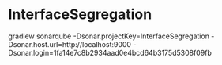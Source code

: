 # InterfaceSegregation






gradlew sonarqube 
  -Dsonar.projectKey=InterfaceSegregation 
  -Dsonar.host.url=http://localhost:9000 
  -Dsonar.login=1fa14e7c8b2934aad0e4bcd64b3175d5308f09fb